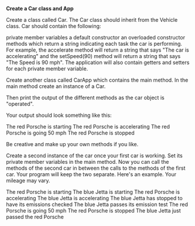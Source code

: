 **Create a Car class and App**

Create a class called Car. The Car class should inherit from the Vehicle class. Car should contain the following:

private member variables
a default constructor
an overloaded constructor
methods which return a string indicating each task the car is performing.
For example, the accelerate method will return a string that says "The car is accelerating" and the setSpeed(90) method will return a string that says "The Speed is 90 mph". The application will also contain getters and setters for each private member variable.

Create another class called CarApp which contains the main method. In the main method create an instance of a Car.

Then print the output of the different methods as the car object is "operated".

Your output should look something like this:

The red Porsche is starting
The red Porsche is accelerating
The red Porsche is going 50 mph
The red Porsche is stopped

Be creative and make up your own methods if you like.

Create a second instance of the car once your first car is working. Set its private member variables in the main method. Now you can call the methods of the second car in between the calls to the methods of the first car. Your program will keep the two separate. Here's an example. Your mileage may vary.

The red Porsche is starting
The blue Jetta is starting
The red Porsche is accelerating
The blue Jetta is accelerating
The blue Jetta has stopped to have its emissions checked 
The blue Jetta passes its emission test
The red Porsche is going 50 mph
The red Porsche is stopped
The blue Jetta just passed the red Porsche
